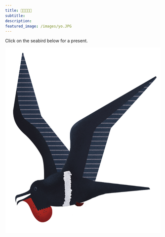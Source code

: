 ```yaml
---
title: 🌱🌱🌻🌱🌱
subtitle: 
description: 
featured_image: /images/yo.JPG
---
```


Click on the seabird below for a present.

<a href="https://github.com/javierbioblanco/javierbioblanco.github.io/raw/master/documents/javierBlanco_CV.pdf" class="image fit" type="application/pdf"><img src="images/fregataAriel.jpg" width="600" height="600" alt=""></a>
